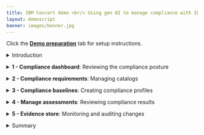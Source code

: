 ```yaml
---
title: IBM Concert demo <br/> Using gen AI to manage compliance with IBM Concert <br/> <small> <i> Live demo for Tech Sales </i> </small>
layout: demoscript
banner: images/banner.jpg
---
```


<span id="top"></span>

Click the [**Demo preparation**](demo-preparation) tab for setup instructions.

<details markdown="1">

<summary>Introduction</summary>

Today we’ll explore how IBM Concert assists a compliance manager with accelerating application compliance tracking and ensuring adherence to standards as applications evolve. We’ll see how Concert seamlessly integrates compliance monitoring into the application lifecycle.

By continuously assessing applications for compliance, Concert provides prioritized recommendations to bring them into conformance with standards. Additionally, Concert automates the compilation of evidence, simplifying the process of demonstrating compliance to auditors.

Let’s get started.

<br/>

</details>

<p/>

<details markdown="1">

<summary><strong>1 - Compliance dashboard</strong>: Reviewing the compliance posture</summary>

<br/>

| **1.1** | **Placeholder** |
| :--- | :--- |
| **Narration** | The compliance manager at Focus Financial manages applications hosted across various environments. As the application portfolio has evolved, its complexity has grown. Applications now span multiple servers and cloud providers, which increases the resources needed to track and manage compliance and heightens the risk of non-compliance. Concert helps the compliance manager maintain compliance more effectively. |
| **Action** &nbsp; 1.1.1 | Show the **Home** page, which you opened during demo preparation. Select the **Compliance** dimension. <br/> <img src="images/1-1-1.png" width="800" /> |
| **Narration** | The operations manager is responsible for maintaining compliance by ensuring all applications adhere to regulatory requirements. By integrating compliance management into the application lifecycle, Concert streamlines compliance assessments across all applications and accelerates issue tracking. When compliance deviations are detected, Concert prioritizes issues and assists the operations team in addressing them efficiently. <br/><br/> Upon logging into Concert, the compliance manager sees a comprehensive overview of the organization’s compliance posture. Concert provides a unified view of compliance assessments and their associated application environments. |
| **Action** &nbsp; 1.1.2 | Click **Arena view**. <br/> <img src="images/1-1-2.png" width="800" /> |
| **Action** &nbsp; 1.1.3 | Click the **Latest compliance assessments** switch. <br/> <img src="images/1-1-3.png" width="800" /> |
| **Narration** | The operations manager sees a summary of the compliance assessments across all the application environments. The lighter circles represent the environments with the lowest compliance scores, while the darker circles represent those with higher compliance scores. |

**[Go to top](#top)**

<br/><br/>

</details>

<p/>

<details markdown="1">

<summary><strong>2 - Compliance requirements</strong>: Managing catalogs</summary>

<br/>

| **2.1** | **Placeholder** |
| :--- | :--- |
| **Narration** | Compliance catalogs store the compliance requirements, standards and regulations that a software application must adhere to. Concert manages compliance catalogs within the Compliance dimension. |
| **Action** &nbsp; 2.1.1 | Click **Dimensions** (1) and select **Compliance** (2). <br/> <img src="images/2-1-1.png" width="800" /> |
| **Action** &nbsp; 2.1.2 | Click the **Catalogs** tab. <br/> <img src="images/2-1-2.png" width="800" /> |
| **Narration** | The compliance manager reviews and manages the list of catalogs. The compliance manager can upload additional compliance catalogs. |
| **Action** &nbsp; 2.1.3 | Click **Upload catalog**. <br/> <img src="images/2-1-3.png" width="800" /> <br/><br/> The following screen will appear: <br/> <img src="images/2-1-4.png" width="800" /> |
| **Narration** | Concert can import catalogs that are published by standards bodies, such as NIST-53 standards, or custom catalogs that are formatted according to the OSCAL specification. |
| **Action** &nbsp; 2.1.4 | Click **Cancel**. <br/> <img src="images/2-1-5.png" width="800" /> |
| **Action** &nbsp; 2.1.5 | Click the first catalog. <br/> <img src="images/2-1-6.png" width="800" /> <br/><br/> The following screen will appear: <br/> <img src="images/2-1-7.png" width="800" /> |
| **Narration** | Each compliance catalog defines a set of compliance controls, which are the specific measures that ensure applications adhere to regulatory policies. |
| **Action** &nbsp; 2.1.6 | Click to open the first control. <br/> <img src="images/2-1-8.png" width="800" /> |
| **Narration** | The compliance manager reviews the compliance controls. Concert uses gen AI to generate a summary of the description of each control. |
| **Action** &nbsp; 2.1.7 | Click the **AI** icon. Type '**What is ac-1?**' into the chatbot. <br/> <img src="images/2-1-9.png" width="800" /> |
| **Narration** | Concert’s interactive chatbot uses gen AI to dig deeper into the compliance control and engage in conversations. The compliance manager uses natural language to interact with Concert, probing this compliance control, understanding its regulations and exploring the potential impacts. The chatbot uses IBM’s Granite language model and comes pre-trained to have interactive conversations about compliance. |
| **Action** &nbsp; 2.1.8 | Click **X** to close the chatbot. <br/> <img src="images/2-1-10.png" width="800" /> |
| **Action** &nbsp; 2.1.9 | Click **X** to close the catalog. <br/> <img src="images/2-1-11.png" width="800" /> |

**[Go to top](#top)**

<br/><br/>

</details>

<p/>

<details markdown="1">

<summary><strong>3 - Compliance baselines</strong>: Creating compliance profiles</summary>

<br/>

| **3.1** | **PLaceholder** |
| :--- | :--- |
| **Action** &nbsp; 3.1.1 | Click the **Profiles** tab. <br/> <img src="images/3-1-1.png" width="800" /> |
| **Narration** | Concert uses compliance profiles to determine application compliance. When a profile is selected, the compliance manager views its controls. |
| **Action** &nbsp; 3.1.2 | Click **Compliance profile**. <br/> <img src="images/3-1-2.png" width="800" /> <br/><br/> The following screen will appear: <br/> <img src="images/3-1-3.png" width="800" /> |
| **Action** &nbsp; 3.1.3 | Click **X** to close the **Compliance profile** screen. <br/> <img src="images/3-1-4.png" width="800" /> |
| **Action** &nbsp; 3.1.4 | Click **Create profile**. <br/> <img src="images/3-1-5.png" width="800" /> <br/><br/> The following **Create profile** screen will appear: <br/> <img src="images/3-1-6.png" width="800" /> |
| **Action** &nbsp; 3.1.5 | Enter '**Global Profile**' for the **Name** field (1). Select any catalog for the **Select Catalog** field (2). Select some controls in the **Select controls** field (3). <br/> <img src="images/3-1-7.png" width="800" /> |
| **Narration** | The compliance manager groups the controls into compliance profiles. Any set of controls from a catalog can be used to create a profile. |
| **Action** &nbsp; 3.1.6 | Click **Cancel**. <br/> <img src="images/3-1-8.png" width="800" /> |

**[Go to top](#top)**

<br/><br/>

</details>

<p/>

<details markdown="1">

<summary><strong>4 - Manage assessments</strong>: Reviewing compliance results</summary>

<br/>

| **4.1** | **Placeholder** |
| :--- | :--- |
| **Action** &nbsp; 4.1.1 | Click the **Assessments** tab. <br/> <img src="images/4-1-1.png" width="800" /> |
| **Action** &nbsp; 4.1.2 | Click the first assessment to open it. <br/> <img src="images/4-1-2.png" width="800" /> <br/><br/> The following **NIST scan results** screen will appear: <br/> <img src="images/4-1-3.png" width="800" /> |
| **Narration** | Concert’s assessment results identify which controls are compliant and which are not. As applications are delivered, Concert verifies compliance and ensures adherence to standards as applications evolve and scale. In most organizations, compliance is typically handled in isolation by a separate compliance team. Concert provides a unified view of compliance impacts across application and compliance teams, enabling streamlined collaboration and decision-making. |
| **Action** &nbsp; 4.1.3 | For the **Fire Protection** control, click the **menu** icon and then click **Provide evidence**. <br/> <img src="images/4-1-4.png" width="800" /> <br/><br/> The following **Provide evidence** screen will appear: <br/> <img src="images/4-1-5.png" width="800" /> |
| **Narration** | The compliance manager can mark controls as tested and provide an appropriate evidence statement. Concert uses watsonx to evaluate the evidence statement and indicate whether the evidence provided is sufficient to satisfy most compliance officers. |
| **Action** &nbsp; 4.1.4 | In the **Evidence** field, type '**Fire protection system in place and documented**' (1). Click **Evaluate with watsonx** (2). <br/> <img src="images/4-1-6.png" width="800" /> |
| **Narration** | Export all this and send to auditors instead of manually putting this all together manually, which is what most companies do now. That alone will save companies time and effort. |

**[Go to top](#top)**

<br/><br/>

</details>

<p/>

<details markdown="1">

<summary><strong>5 - Evidence store</strong>: Monitoring and auditing changes</summary>

<br/>

| **5.1** | **Audit changes** |
| :--- | :--- |
| **Action** &nbsp; 5.1.1 | Click **Inventory** (1) and select **Evidence store** (2). <br/> <img src="images/5-1-1.png" width="800" /> <br/><br/> The following **Evidence store** screen will appear: <br/> <img src="images/5-1-2.png" width="800" /> |
| **Narration** | As activities occur and data is updated, Concert continuously maintains the information in the ‘Evidence store.’ The 'Evidence store' acts as a comprehensive change log, tracking CVE resolution progress, compliance status, delivered applications and all the other crucial details. <br/><br/> During software audits, compiling and presenting all necessary data to demonstrate compliance can be very time-consuming. However, with Concert, all relevant information is automatically collected and stored in the 'Evidence store,' making the audit process much more efficient. <br/><br/> For example, we can easily see what compliance assessments we’ve completed and what changed over time. |
| **Action** &nbsp; 5.1.2 | Click **Compliance assessment** under the chart. <br/> <img src="images/5-1-3.png" width="800" /> <br/><br/> The following screen will appear: <br/> <img src="images/5-1-4.png" width="800" /> |
| **Action** &nbsp; 5.1.3 | <inline-notification text="There is currently only one compliance assessment loaded into the demo environment. For now, you will need to skip these final actions."></inline-notification> Select the last two assessments (1) and then select **Compare** (2). <br/> <img src="images/5-1-5.png" width="800" /> <br/><br/> The following screen will appear: <br/> <img src="images/5-1-6.png" width="800" /> |
| **Narration** | Concert compares the two selected compliance assessments, highlighting the differences. It compares the total number of controls that passed in each assessment and the results for each specific control. |

**[Go to top](#top)**

<br/><br/>

</details>

<p/>

<details markdown="1">

<summary>Summary</summary>

Placeholder

**[Go to top](#top)**

<br/><br/>

</details>